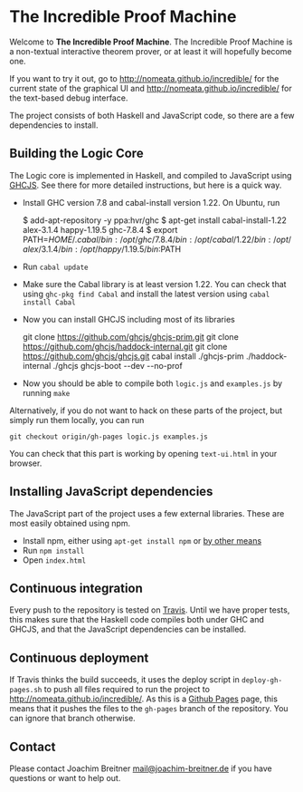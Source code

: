 # The Incredible Proof Machine

Welcome to **The Incredible Proof Machine**. The Incredible Proof Machine is a
non-textual interactive theorem prover, or at least it will hopefully become
one.

If you want to try it out, go to <http://nomeata.github.io/incredible/> for the
current state of the graphical UI and <http://nomeata.github.io/incredible/>
for the text-based debug interface.


The project consists of both Haskell and JavaScript code, so there are a few
dependencies to install.

## Building the Logic Core

The Logic core is implemented in Haskell, and compiled to JavaScript using
[GHCJS](https://github.com/ghcjs/ghcjs). See there for more detailed
instructions, but here is a quick way.

  * Install GHC version 7.8 and cabal-install version 1.22. On Ubuntu, run

	$ add-apt-repository -y ppa:hvr/ghc
	$ apt-get install cabal-install-1.22  alex-3.1.4 happy-1.19.5 ghc-7.8.4
	$ export PATH=$HOME/.cabal/bin:/opt/ghc/7.8.4/bin:/opt/cabal/1.22/bin:/opt/alex/3.1.4/bin:/opt/happy/1.19.5/bin:$PATH

  * Run `cabal update`
  * Make sure the Cabal library is at least version 1.22. You can check that
    using `ghc-pkg find Cabal` and install the latest version using `cabal
    install Cabal`
  * Now you can install GHCJS including most of its libraries

	git clone https://github.com/ghcjs/ghcjs-prim.git
	git clone https://github.com/ghcjs/haddock-internal.git
	git clone https://github.com/ghcjs/ghcjs.git
	cabal install ./ghcjs-prim ./haddock-internal ./ghcjs
	ghcjs-boot --dev --no-prof

  * Now you should be able to compile both `logic.js` and `examples.js` by running `make`

Alternatively, if you do not want to hack on these parts of the project, but simply run them locally, you can run

    git checkout origin/gh-pages logic.js examples.js


You can check that this part is working by opening `text-ui.html` in your browser.

## Installing JavaScript dependencies

The JavaScript part of the project uses a few external libraries. These are most easily obtained using npm.

  * Install npm, either using `apt-get install npm` or [by other
    means](http://blog.npmjs.org/post/85484771375/how-to-install-npm)
  * Run `npm install`
  * Open `index.html`

## Continuous integration

Every push to the repository is tested on
[Travis](https://travis-ci.org/nomeata/incredible). Until we have proper tests,
this makes sure that the Haskell code compiles both under GHC and GHCJS, and
that the JavaScript dependencies can be installed.

## Continuous deployment

If Travis thinks the build succeeds, it uses the deploy script in
`deploy-gh-pages.sh` to push all files required to run the project to
<http://nomeata.github.io/incredible/>. As this is a [Github
Pages](http://pages.github.com/) page, this means that it pushes the files to
the `gh-pages` branch of the repository. You can ignore that branch otherwise.

## Contact

Please contact Joachim Breitner <mail@joachim-breitner.de> if you have
questions or want to help out.


